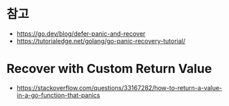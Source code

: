 
# 참고
- https://go.dev/blog/defer-panic-and-recover
- https://tutorialedge.net/golang/go-panic-recovery-tutorial/


# Recover with Custom Return Value
- https://stackoverflow.com/questions/33167282/how-to-return-a-value-in-a-go-function-that-panics
